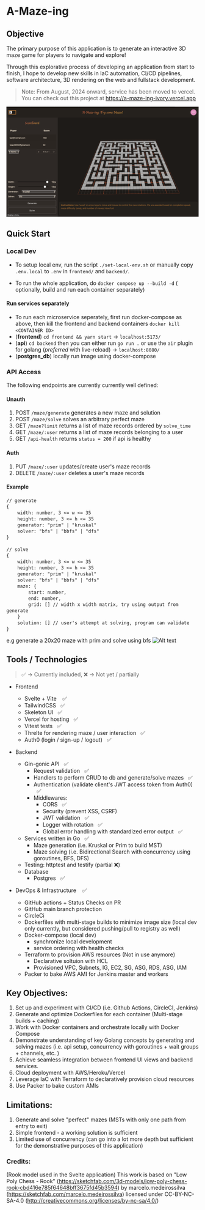 # A-Maze-ing 
 
## Objective
The primary purpose of this application is to generate an interactive 3D maze game for players to navigate and explore!

Through this explorative process of developing an application from start to finish, I hope to develop new skills in IaC automation, CI/CD pipelines, software architecture, 3D rendering on the web and fullstack development.

> Note: From August, 2024 onward, service has been moved to vercel. You can check out this project at https://a-maze-ing-ivory.vercel.app 

[![alt text](/assets/maze_gui.png)](https://a-maze-ing-ivory.vercel.app)

## Quick Start

### Local Dev

- To setup local env, run the script `./set-local-env.sh` or manually copy `.env.local` to `.env` in `frontend/` and `backend/`.

- To run the whole application, do `docker compose up --build -d` ( optionally, build and run each container separately)

#### Run services separately

- To run each microservice seperately, first run docker-compose as above, then kill the frontend and backend containers `docker kill <CONTAINER ID>`
- (**frontend**) `cd frontend && yarn start` -> `localhost:5173/`
- (**api**) `cd backend` then you can either run `go run .` or use the `air` plugin for golang (_preferred_ with live-reload) -> `localhost:8080/`
- (**postgres_db**) locally run image using docker-compose

### API Access

The following endpoints are currently currently well defined:

#### Unauth

1. POST `/maze/generate` generates a new maze and solution
2. POST `/maze/solve` solves an arbitrary perfect maze
3. GET `/maze?limit` returns a list of maze records ordered by `solve_time`
4. GET `/maze/:user` returns a list of maze records belonging to a user
5. GET `/api-health` returns `status = 200` if api is healthy

#### Auth

1. PUT `/maze/:user` updates/create user's maze records
2. DELETE `/maze/:user` deletes a user's maze records

#### Example

```
// generate
{
    width: number, 3 <= w <= 35
    height: number, 3 <= h <= 35
    generator: "prim" | "kruskal"
    solver: "bfs" | "bbfs" | "dfs"
}

// solve
{
    width: number, 3 <= w <= 35
    height: number, 3 <= h <= 35
    generator: "prim" | "kruskal"
    solver: "bfs" | "bbfs" | "dfs"
    maze: {
        start: number,
        end: number,
        grid: [] // width x width matrix, try using output from generate
    }
    solution: [] // user's attempt at solving, program can validate
}
```

e.g generate a 20x20 maze with prim and solve using bfs
![Alt text](/assets/maze_cli.png)

## Tools / Technologies

> ✅ -> Currently included, ❌ -> Not yet / partially

- Frontend
  - Svelte + Vite &nbsp;&nbsp; ✅
  - TailwindCSS &nbsp;&nbsp;✅
  - Skeleton UI &nbsp;&nbsp;✅
  - Vercel for hosting &nbsp;&nbsp;✅
  - Vitest tests &nbsp;&nbsp;✅
  - Threlte for rendering maze / user interaction &nbsp;&nbsp;✅
  - Auth0 (login / sign-up / logout) &nbsp;&nbsp;✅
- Backend
  - Gin-gonic API &nbsp;&nbsp;✅
    - Request validation &nbsp;&nbsp;✅
    - Handlers to perform CRUD to db and generate/solve mazes &nbsp;&nbsp;✅
    - Authentication (validate client's JWT access token from Auth0) &nbsp;&nbsp;✅
    - Middlewares:
      - CORS &nbsp;&nbsp;✅
      - Security (prevent XSS, CSRF)
      - JWT validation &nbsp;&nbsp;✅
      - Logger with rotation &nbsp;&nbsp;✅
      - Global error handling with standardized error output &nbsp;&nbsp;✅
  - Services written in Go &nbsp;&nbsp;✅
    - Maze generation (i.e. Kruskal or Prim to build MST)
    - Maze solving (i.e. Bidirectional Search with concurrency using goroutines, BFS, DFS)
  - Testing: httptest and testify (partial ❌)
  - Database
    - Postgres &nbsp;&nbsp;✅
- DevOps & Infrastructure &nbsp;&nbsp; ✅

  - GitHub actions + Status Checks on PR
  - GitHub main branch protection
  - CircleCi
  - Dockerfiles with multi-stage builds to minimize image size (local dev only currently, but considered pushing/pull to registry as well)
  - Docker-compose (local dev)
    - synchronize local development
    - service ordering with health checks
  - Terraform to provision AWS resources (Not in use anymore)
    - Declarative soltuion with HCL
    - Provisioned VPC, Subnets, IG, EC2, SG, ASG, RDS, ASG, IAM
  - Packer to bake AWS AMI for Jenkins master and workers

## Key Objectives:

1. Set up and experiment with CI/CD (i.e. Github Actions, CircleCI, Jenkins)
2. Generate and optimize Dockerfiles for each container (Multi-stage builds + caching)
3. Work with Docker containers and orchestrate locally with Docker Compose
4. Demonstrate understanding of key Golang concepts by generating and solving mazes (i.e. api setup, concurrency with goroutines + wait groups + channels, etc. )
5. Achieve seamless integration between frontend UI views and backend services.
6. Cloud deployment with AWS/Heroku/Vercel
7. Leverage IaC with Terraform to declaratively provision cloud resources
8. Use Packer to bake custom AMIs

## Limitations:

1. Generate and solve "perfect" mazes (MSTs with only one path from entry to exit)
2. Simple frontend - a working solution is sufficient
3. Limited use of concurrency (can go into a lot more depth but sufficient for the demonstrative purposes of this application)

### Credits:

(Rook model used in the Svelte application)
This work is based on "Low Poly Chess - Rook" (https://sketchfab.com/3d-models/low-poly-chess-rook-cbd416e785f64648bff3675fd45b3594) by marcelo.medeirossilva (https://sketchfab.com/marcelo.medeirossilva) licensed under CC-BY-NC-SA-4.0 (http://creativecommons.org/licenses/by-nc-sa/4.0/)
